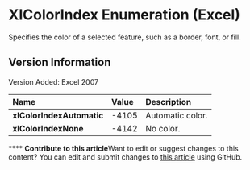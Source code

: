 
# XlColorIndex Enumeration (Excel)

Specifies the color of a selected feature, such as a border, font, or fill.


## Version Information

Version Added: Excel 2007 



|**Name**|**Value**|**Description**|
|:-----|:-----|:-----|
| **xlColorIndexAutomatic**|-4105|Automatic color.|
| **xlColorIndexNone**|-4142|No color.|

****   **Contribute to this article**Want to edit or suggest changes to this content? You can edit and submit changes to  [this article](https://github.com/jhershey00/VBA_Excel_Test/OpenXMLCon/articles/b925578b-d654-61fa-03fa-67631ea8c5d1.md) using GitHub.

